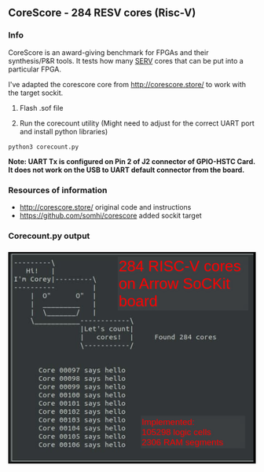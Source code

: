 CoreScore - 284 RESV cores (Risc-V)
-----

### Info 

CoreScore is an award-giving benchmark for FPGAs and their synthesis/P&R tools. It tests how many [SERV](https://github.com/olofk/serv) cores that can be put into a particular FPGA.

I've adapted the corescore core from http://corescore.store/ to work with the target sockit. 

1) Flash .sof file

2) Run the corecount utility (Might need to adjust for the correct UART port and install python libraries)

```
python3 corecount.py
```

**Note:  UART Tx is configured on Pin 2 of J2 connector of GPIO-HSTC Card. It does not work on the USB to UART default connector from the board.**

### Resources of information

* http://corescore.store/ original code and instructions
* https://github.com/somhi/corescore  added sockit target

### Corecount.py output

### ![corescore-sockit-edit](corescore-sockit-edit.png)